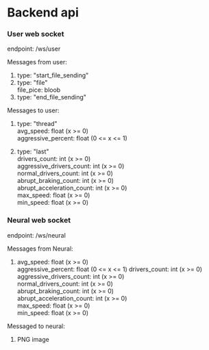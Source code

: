 # Backend api

### User web socket

endpoint: /ws/user

Messages from user:

1) type: "start_file_sending"
2) type: "file" <br>
   file_pice: bloob
3) type: "end_file_sending"

Messages to user:

1) type: "thread" <br>
   avg_speed: float (x >= 0) <br>
   aggressive_percent: float (0 <= x <= 1)

2) type: "last" <br>
   drivers_count: int (x >= 0) <br>
   aggressive_drivers_count: int (x >= 0) <br>
   normal_drivers_count: int (x >= 0) <br>
   abrupt_braking_count: int (x >= 0) <br>
   abrupt_acceleration_count: int (x >= 0) <br>
   max_speed: float (x >= 0) <br>
   min_speed: float (x >= 0)


### Neural web socket

endpoint: /ws/neural

Messages from Neural:

1) avg_speed: float (x >= 0) <br>
   aggressive_percent: float (0 <= x <= 1)
   drivers_count: int (x >= 0) <br>
   aggressive_drivers_count: int (x >= 0) <br>
   normal_drivers_count: int (x >= 0) <br>
   abrupt_braking_count: int (x >= 0) <br>
   abrupt_acceleration_count: int (x >= 0) <br>
   max_speed: float (x >= 0) <br>
   min_speed: float (x >= 0)


Messaged to neural:

1) PNG image